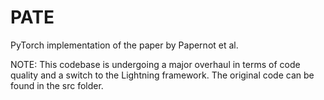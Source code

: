 # PATE
PyTorch implementation of the paper by Papernot et al.

NOTE: This codebase is undergoing a major overhaul in terms of code quality and a switch to the Lightning framework. The original code can be found in the src folder.